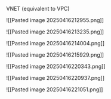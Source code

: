 VNET (equivalent to VPC)

![[Pasted image 20250416212955.png]]

![[Pasted image 20250416213235.png]]


![[Pasted image 20250416214004.png]]




![[Pasted image 20250416215929.png]]

![[Pasted image 20250416220343.png]]


![[Pasted image 20250416220937.png]]




![[Pasted image 20250416221051.png]]


